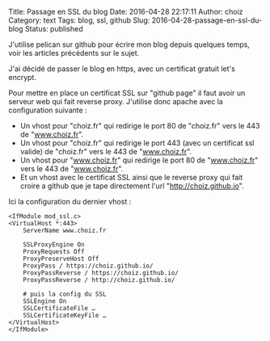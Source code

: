 Title: Passage en SSL du blog
Date: 2016-04-28 22:17:11
Author: choiz
Category: text
Tags: blog, ssl, github
Slug: 2016-04-28-passage-en-ssl-du-blog
Status: published

J'utilise pelican sur github pour écrire mon blog depuis quelques temps, voir les
articles précédents sur le sujet.

J'ai décidé de passer le blog en https, avec un certificat gratuit let's encrypt.

Pour mettre en place un certificat SSL sur "github page" il faut avoir un serveur web qui
fait reverse proxy. J'utilise donc apache avec la configuration suivante :

- Un vhost pour "choiz.fr" qui redirige le port 80 de "choiz.fr" vers le 443 de "www.choiz.fr".
- Un vhost pour "choiz.fr" qui redirige le port 443 (avec un certificat ssl
valide) de "choiz.fr" vers le 443 de
"www.choiz.fr".
- Un vhost pour "www.choiz.fr" qui redirige le port 80 de "www.choiz.fr" vers
le 443 de "www.choiz.fr".
- Et un vhost avec le certificat SSL ainsi que le reverse proxy qui fait croire a
github que je tape directement l'url "http://choiz.github.io".

Ici la configuration du dernier vhost :

```
<IfModule mod_ssl.c>
<VirtualHost *:443>
    ServerName www.choiz.fr

    SSLProxyEngine On
    ProxyRequests Off
    ProxyPreserveHost Off
    ProxyPass / https://choiz.github.io/
    ProxyPassReverse / https://choiz.github.io/
    ProxyPassReverse / http://choiz.github.io/

    # puis la config du SSL
    SSLEngine On
    SSLCertificateFile …
    SSLCertificateKeyFile …
</VirtualHost>
</IfModule>
```
